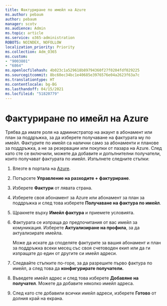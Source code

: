 ```yaml
---
title: Фактуриране по имейл на Azure
ms.author: pebaum
author: pebaum
manager: scotv
ms.audience: Admin
ms.topic: article
ms.service: o365-administration
ROBOTS: NOINDEX, NOFOLLOW
localization_priority: Priority
ms.collection: Adm_O365
ms.custom:
- "9003801"
- "6864"
ms.openlocfilehash: 4b023c1a529618b89794360f27f0204fdf029225
ms.sourcegitcommit: 8bc60ec34bc1e40685e3976576e04a2623f63a7c
ms.translationtype: HT
ms.contentlocale: bg-BG
ms.lasthandoff: 04/15/2021
ms.locfileid: "51820779"
---
```

# <a name="azure-email-invoicing"></a>Фактуриране по имейл на Azure

Трябва да имате роля на администратор на акаунт в абонамент или план за поддръжка, за да изберете получаване на фактурата му по имейл. Фактурите по имейл са налични само за абонаменти и планове за поддръжка, а не за резервации или покупки от пазара на Azure. След като сте се включили, можете да добавите и допълнителни получатели, които получават фактурата по имейл. Изпълнете следните стъпки:

1. Влезте в портала на [Azure](https://portal.azure.com/).
2. Потърсете **Управление на разходите + фактуриране**.
3. Изберете **Фактури** от лявата страна.
4. Изберете своя абонамент за Azure или абонамент за план за поддръжка и след това изберете **Получаване на фактура по имейл**.
5. Щракнете върху **Имейл фактура** и приемете условията.
6. Фактурата се изпраща до предпочитания от вас имейл за комуникация. Изберете **Актуализиране на профила**, за да актуализирате имейла.  

    Може да искате да споделяте фактурите за вашия абонамент и план за поддръжка всеки месец със своя счетоводен екип или да ги изпращате до един от другите си имейл адреси.  

7. Следвайте стъпките по-горе, за да разрешите първо фактура по имейл, а след това да **конфигурирате получатели.**
8. Въведете имейл адрес и след това изберете **Добавяне на получател**. Можете да добавите няколко имейл адреса.
9. След като сте добавили всички имейл адреси, изберете **Готово** от долния край на екрана.
